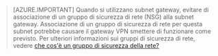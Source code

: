 >[AZURE.IMPORTANT] Quando si utilizzano subnet gateway, evitare di associazione di un gruppo di sicurezza di rete (NSG) alla subnet gateway. Associazione di un gruppo di sicurezza di rete per questa subnet potrebbe causare il gateway VPN smettere di funzionare come previsto. Per ulteriori informazioni sui gruppi di sicurezza di rete, vedere [che cos'è un gruppo di sicurezza della rete?](../articles/virtual-network/virtual-networks-nsg.md)


